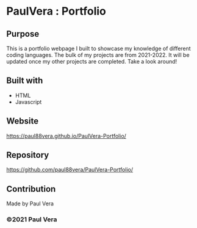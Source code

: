 # PaulVera : Portfolio

## Purpose
This is a portfolio webpage I built to showcase my knowledge of different coding languages. The bulk of my projects are from 2021-2022. It will be updated once my other projects are completed. Take a look around!

## Built with
* HTML
* Javascript

## Website
https://paul88vera.github.io/PaulVera-Portfolio/

## Repository
https://github.com/paul88vera/PaulVera-Portfolio/

## Contribution
Made by Paul Vera

### ©2021 Paul Vera
